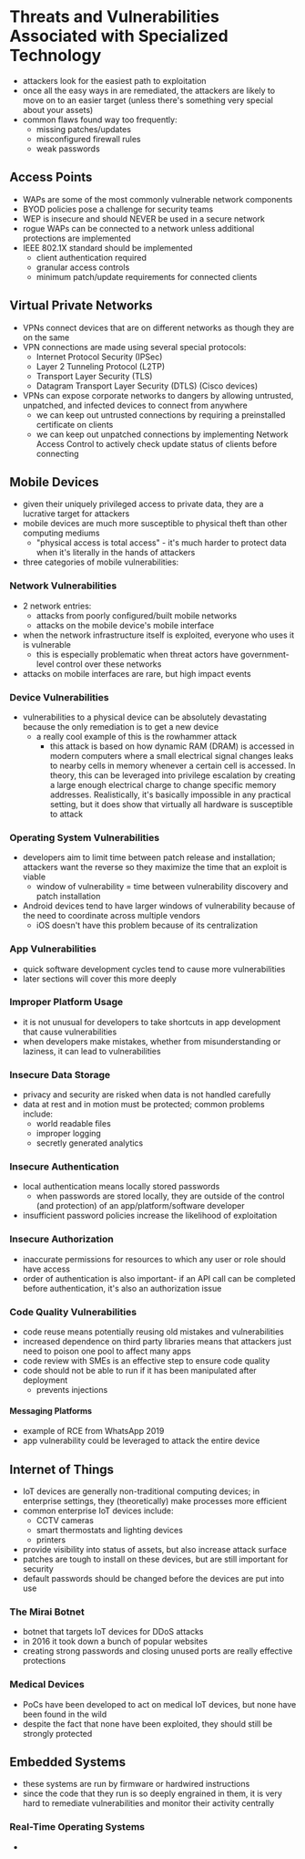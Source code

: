 # Threats and Vulnerabilities Associated with Specialized Technology

- attackers look for the easiest path to exploitation
- once all the easy ways in are remediated, the attackers are likely to move on to an easier target (unless there's something very special about your assets)
- common flaws found way too frequently:
    - missing patches/updates
    - misconfigured firewall rules
    - weak passwords

## Access Points

- WAPs are some of the most commonly vulnerable network components
- BYOD policies pose a challenge for security teams
- WEP is insecure and should NEVER be used in a secure network
- rogue WAPs can be connected to a network unless additional protections are implemented
- IEEE 802.1X standard should be implemented
    - client authentication required
    - granular access controls
    - minimum patch/update requirements for connected clients

## Virtual Private Networks

- VPNs connect devices that are on different networks as though they are on the same
- VPN connections are made using several special protocols:
    - Internet Protocol Security (IPSec)
    - Layer 2 Tunneling Protocol (L2TP)
    - Transport Layer Security (TLS)
    - Datagram Transport Layer Security (DTLS) (Cisco devices)
- VPNs can expose corporate networks to dangers by allowing untrusted, unpatched, and infected devices to connect from anywhere
    - we can keep out untrusted connections by requiring a preinstalled certificate on clients
    - we can keep out unpatched connections by implementing Network Access Control to actively check update status of clients before connecting

## Mobile Devices

- given their uniquely privileged access to private data, they are a lucrative target for attackers
- mobile devices are much more susceptible to physical theft than other computing mediums
    - "physical access is total access" - it's much harder to protect data when it's literally in the hands of attackers
- three categories of mobile vulnerabilities:

### Network Vulnerabilities

- 2 network entries:
    - attacks from poorly configured/built mobile networks
    - attacks on the mobile device's mobile interface
- when the network infrastructure itself is exploited, everyone who uses it is vulnerable
    - this is especially problematic when threat actors have government-level control over these networks
- attacks on mobile interfaces are rare, but high impact events

### Device Vulnerabilities

- vulnerabilities to a physical device can be absolutely devastating because the only remediation is to get a new device
    - a really cool example of this is the rowhammer attack
        - this attack is based on how dynamic RAM (DRAM) is accessed in modern computers where a small electrical signal changes leaks to nearby cells in memory whenever a certain cell is accessed.  In theory, this can be leveraged into privilege escalation by creating a large enough electrical charge to change specific memory addresses.  Realistically, it's basically impossible in any practical setting, but it does show that virtually all hardware is susceptible to attack

### Operating System Vulnerabilities 

- developers aim to limit time between patch release and installation; attackers want the reverse so they maximize the time that an exploit is viable
    - window of vulnerability = time between vulnerability discovery and patch installation
- Android devices tend to have larger windows of vulnerability because of the need to coordinate across multiple vendors
    - iOS doesn't have this problem because of its centralization

### App Vulnerabilities

- quick software development cycles tend to cause more vulnerabilities
- later sections will cover this more deeply

### Improper Platform Usage

- it is not unusual for developers to take shortcuts in app development that cause vulnerabilities
- when developers make mistakes, whether from misunderstanding or laziness, it can lead to vulnerabilities

### Insecure Data Storage

- privacy and security are risked when data is not handled carefully
- data at rest and in motion must be protected; common problems include:
    - world readable files
    - improper logging
    - secretly generated analytics

### Insecure Authentication

- local authentication means locally stored passwords
    - when passwords are stored locally, they are outside of the control (and protection) of an app/platform/software developer
- insufficient password policies increase the likelihood of exploitation

### Insecure Authorization

- inaccurate permissions for resources to which any user or role should have access
- order of authentication is also important- if an API call can be completed before authentication, it's also an authorization issue

### Code Quality Vulnerabilities

- code reuse means potentially reusing old mistakes and vulnerabilities
- increased dependence on third party libraries means that attackers just need to poison one pool to affect many apps
- code review with SMEs is an effective step to ensure code quality
- code should not be able to run if it has been manipulated after deployment
    - prevents injections

#### Messaging Platforms

- example of RCE from WhatsApp 2019
- app vulnerability could be leveraged to attack the entire device

## Internet of Things

- IoT devices are generally non-traditional computing devices; in enterprise settings, they (theoretically) make processes more efficient
- common enterprise IoT devices include:
    - CCTV cameras
    - smart thermostats and lighting devices
    - printers
- provide visibility into status of assets, but also increase attack surface
- patches are tough to install on these devices, but are still important for security
- default passwords should be changed before the devices are put into use

### The Mirai Botnet

- botnet that targets IoT devices for DDoS attacks
- in 2016 it took down a bunch of popular websites
- creating strong passwords and closing unused ports are really effective protections

### Medical Devices

- PoCs have been developed to act on medical IoT devices, but none have been found in the wild
- despite the fact that none have been exploited, they should still be strongly protected

## Embedded Systems

- these systems are run by firmware or hardwired instructions
- since the code that they run is so deeply engrained in them, it is very hard to remediate vulnerabilities and monitor their activity centrally

### Real-Time Operating Systems

- 